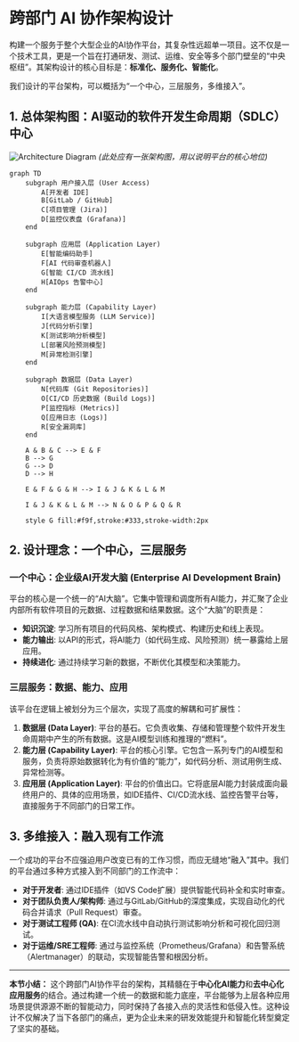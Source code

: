 # 跨部门 AI 协作架构设计

构建一个服务于整个大型企业的AI协作平台，其复杂性远超单一项目。这不仅是一个技术工具，更是一个旨在打通研发、测试、运维、安全等多个部门壁垒的“中央枢纽”。其架构设计的核心目标是：**标准化、服务化、智能化**。

我们设计的平台架构，可以概括为“一个中心，三层服务，多维接入”。

## 1. 总体架构图：AI驱动的软件开发生命周期（SDLC）中心

![Architecture Diagram](https://... "一个中心化的平台，连接着开发、测试、部署和监控等各个环节，AI能力贯穿始终")
*(此处应有一张架构图，用以说明平台的核心地位)*

```mermaid
graph TD
    subgraph 用户接入层 (User Access)
        A[开发者 IDE]
        B[GitLab / GitHub]
        C[项目管理 (Jira)]
        D[监控仪表盘 (Grafana)]
    end

    subgraph 应用层 (Application Layer)
        E[智能编码助手]
        F[AI 代码审查机器人]
        G[智能 CI/CD 流水线]
        H[AIOps 告警中心]
    end

    subgraph 能力层 (Capability Layer)
        I[大语言模型服务 (LLM Service)]
        J[代码分析引擎]
        K[测试影响分析模型]
        L[部署风险预测模型]
        M[异常检测引擎]
    end

    subgraph 数据层 (Data Layer)
        N[代码库 (Git Repositories)]
        O[CI/CD 历史数据 (Build Logs)]
        P[监控指标 (Metrics)]
        Q[应用日志 (Logs)]
        R[安全漏洞库]
    end

    A & B & C --> E & F
    B --> G
    G --> D
    D --> H

    E & F & G & H --> I & J & K & L & M

    I & J & K & L & M --> N & O & P & Q & R

    style G fill:#f9f,stroke:#333,stroke-width:2px
```

## 2. 设计理念：一个中心，三层服务

### 一个中心：企业级AI开发大脑 (Enterprise AI Development Brain)

平台的核心是一个统一的“AI大脑”。它集中管理和调度所有AI能力，并汇聚了企业内部所有软件项目的元数据、过程数据和结果数据。这个“大脑”的职责是：
- **知识沉淀**: 学习所有项目的代码风格、架构模式、构建历史和线上表现。
- **能力输出**: 以API的形式，将AI能力（如代码生成、风险预测）统一暴露给上层应用。
- **持续进化**: 通过持续学习新的数据，不断优化其模型和决策能力。

### 三层服务：数据、能力、应用

该平台在逻辑上被划分为三个层次，实现了高度的解耦和可扩展性：

1.  **数据层 (Data Layer)**: 平台的基石。它负责收集、存储和管理整个软件开发生命周期中产生的所有数据。这是AI模型训练和推理的“燃料”。
2.  **能力层 (Capability Layer)**: 平台的核心引擎。它包含一系列专门的AI模型和服务，负责将原始数据转化为有价值的“能力”，如代码分析、测试用例生成、异常检测等。
3.  **应用层 (Application Layer)**: 平台的价值出口。它将底层AI能力封装成面向最终用户的、具体的应用场景，如IDE插件、CI/CD流水线、监控告警平台等，直接服务于不同部门的日常工作。

## 3. 多维接入：融入现有工作流

一个成功的平台不应强迫用户改变已有的工作习惯，而应无缝地“融入”其中。我们的平台通过多种方式接入到不同部门的工作流中：
- **对于开发者**: 通过IDE插件（如VS Code扩展）提供智能代码补全和实时审查。
- **对于团队负责人/架构师**: 通过与GitLab/GitHub的深度集成，实现自动化的代码合并请求（Pull Request）审查。
- **对于测试工程师 (QA)**: 在CI流水线中自动执行测试影响分析和可视化回归测试。
- **对于运维/SRE工程师**: 通过与监控系统（Prometheus/Grafana）和告警系统（Alertmanager）的联动，实现智能告警和根因分析。

---

**本节小结：** 这个跨部门AI协作平台的架构，其精髓在于**中心化AI能力**和**去中心化应用服务**的结合。通过构建一个统一的数据和能力底座，平台能够为上层各种应用场景提供源源不断的智能动力，同时保持了各接入点的灵活性和低侵入性。这种设计不仅解决了当下各部门的痛点，更为企业未来的研发效能提升和智能化转型奠定了坚实的基础。